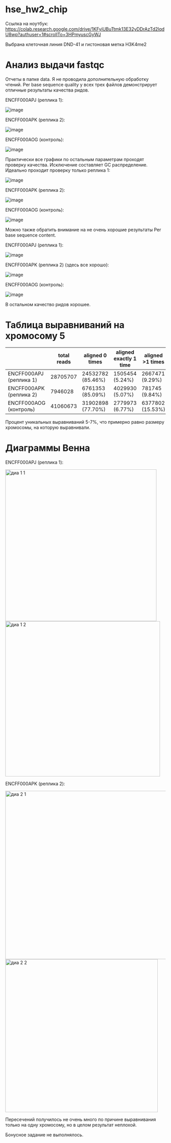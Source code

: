 # hse_hw2_chip

Ссылка на ноутбук: https://colab.research.google.com/drive/1KFyiUBuTtmk13E32yDDrAzTd2lqdU8wp?authuser=1#scrollTo=3HPmyuscGyWJ

Выбрана клеточная линия DND-41 и гистоновая метка H3K4me2 


# Анализ выдачи fastqc

Отчеты в папке data. Я не проводила дополнительную обработку чтений. Per base sequence quality у всех трех файлов демонстрирует отличные результаты качества ридов.

ENCFF000APJ (реплика 1):

![image](https://user-images.githubusercontent.com/93220053/157501068-9b458054-e616-4252-b19c-764a5b2cd50a.png)

ENCFF000APK (реплика 2):

![image](https://user-images.githubusercontent.com/93220053/157501504-a8e6838d-88b6-4006-9f5e-2ad020a8bf07.png)

ENCFF000AOG (контроль):

![image](https://user-images.githubusercontent.com/93220053/157501712-290fba7d-d20e-4ca3-8d22-91d8bd650ae0.png)

Практически все графики по остальным параметрам проходят проверку качества. Исключение составляет GC распределение. Идеально проходит проверку только реплика 1:

![image](https://user-images.githubusercontent.com/93220053/157504508-cd91c539-87b8-45f6-8c46-f3612b926c5f.png)

ENCFF000APK (реплика 2):

![image](https://user-images.githubusercontent.com/93220053/157504619-a0e9f00a-f776-40bd-8d4b-f79cd449a61a.png)

ENCFF000AOG (контроль):

![image](https://user-images.githubusercontent.com/93220053/157504699-35d838be-974a-4a88-a08c-8cce2ebb819d.png)

Можно также обратить внимание на не очень хорошие результаты Per base sequence content. 

ENCFF000APJ (реплика 1):

![image](https://user-images.githubusercontent.com/93220053/157505505-05df68cd-04e4-4ebc-b570-a81dc7b8fe46.png)

ENCFF000APK (реплика 2) (здесь все хорошо):

![image](https://user-images.githubusercontent.com/93220053/157505597-5332d5f0-efbb-4404-a5cb-a48c8b958aa8.png)

ENCFF000AOG (контроль):

![image](https://user-images.githubusercontent.com/93220053/157505644-59d01f2f-4a93-462d-9521-0fb67316bd06.png)

В остальном качество ридов хорошее.


# Таблица выравниваний на хромосому 5

|                        |      total reads |   aligned 0 times | aligned exactly 1 time| aligned >1 times |
|------------------------|------------------|-------------------|-----------------------|------------------|
|ENCFF000APJ (реплика 1) |   28705707       | 24532782 (85.46%) | 1505454 (5.24%)       |2667471  (9.29%)  |
|ENCFF000APK (реплика 2) |   7946028        | 6761353  (85.09%) | 4029930 (5.07%)       |781745  (9.84%)   |
|ENCFF000AOG (контроль)  |      41060673    | 31902898 (77.70%) | 2779973 (6.77%)       | 6377802 (15.53%) |


Процент уникальных выравниваний 5-7%, что примерно равно размеру хромосомы, на которую выравнивали.


# Диаграммы Венна

ENCFF000APJ (реплика 1):

<img width="475" alt="диа 1 1" src="https://user-images.githubusercontent.com/93220053/157511091-39e1abb0-5270-44f5-96b3-126ec91a5dce.png">

<img width="486" alt="диа 1 2" src="https://user-images.githubusercontent.com/93220053/157511130-bed44bee-30a6-43bf-9d6b-aba2ad168ef2.png">

ENCFF000APK (реплика 2):

<img width="527" alt="диа 2 1" src="https://user-images.githubusercontent.com/93220053/157511277-7fdbe676-bf0c-412e-8177-f2309f3d806d.png">

<img width="479" alt="диа 2 2" src="https://user-images.githubusercontent.com/93220053/157511340-b2b8d552-dfcf-4d51-8a8d-b8b640cd8661.png">

Пересечений получилось не очень много по причине выравнивания только на одну хромосому, но в целом результат неплохой. 

Бонусное задание не выполнялось.
